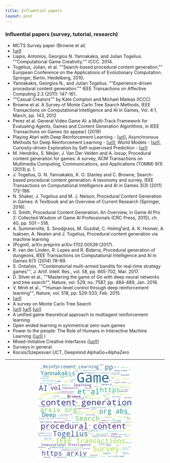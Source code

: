 ```yaml
---
title: Influential papers 
layout: post
---
```


### Influential papers (survey, tutorial, research)

* MCTS Survey paper (Browne et al)
* [<A href='https://ironholds.org/resources/papers/anarchist_hci.pdf'>url</a>]
* Liapis, Antonios, Georgios N. Yannakakis, and Julian Togelius. ""Computational Game Creativity."" ICCC. 2014.
* Togelius, Julian, et al. ""Search-based procedural content generation."" European Conference on the Applications of Evolutionary Computation. Springer, Berlin, Heidelberg, 2010.
* Yannakakis, Georgios N., and Julian Togelius. ""Experience-driven procedural content generation."" IEEE Transactions on Affective Computing 2.3 (2011): 147-161.
* ""Casual Creators"" by Kate Compton and Michael Mateas (ICCC)
* Browne et al.  A Survey of Monte Carlo Tree Search Methods, IEEE Transactions on Computational Intelligence and AI in Games, Vol. 4:1, March, pp. 143, 2012
* Perez et al. General Video Game AI: a Multi-Track Framework for Evaluating Agents, Games and Content Generation Algorithms, in IEEE Transactions on Games (to appear) (2019)
* Playing Atari with Deep Reinforcement Learning - [<a href='https://arxiv.org/abs/1312.5602'>url</a>], Asynchronous Methods for Deep Reinforcement Learning - [<a href='https://arxiv.org/abs/1602.01783'>url</a>], World Models - [<a href='https://arxiv.org/abs/1803.10122'>url</a>], Curiosity-driven Exploration by Self-supervised Prediction  - [<a href='https://arxiv.org/abs/1705.05363'>url</a>]
* M. Hendrikx, S. Meijer, J. Van Der Velden and A. Iosup, Procedural content generation for games: A survey, ACM Transactions on Multimedia Computing, Communications, and Applications (TOMM) 9(1) (2013) p. 1.
* J. Togelius, G. N. Yannakakis, K. O. Stanley and C. Browne, Search-based procedural content generation: A taxonomy and survey, IEEE Transactions on Computational Intelligence and AI in Games 3(3) (2011) 172–186.
* N. Shaker, J. Togelius and M. J. Nelson, Procedural Content Generation in Games: A Textbook and an Overview of Current Research (Springer, 2016).
* G. Smith, Procedural Content Generation: An Overview, in Game AI Pro 2: Collected Wisdom of Game AI Professionals (CRC Press, 2015), ch. 40, pp. 501 – 518.
* A. Summerville, S. Snodgrass, M. Guzdial, C. Holmg˚ard, A. K. Hoover, A. Isaksen, A. Nealen and J. Togelius, Procedural content generation via machine learning
* (Pcgml), arXiv preprint arXiv:1702.00539 (2017).
* R. van der Linden, R. Lopes and R. Bidarra, Procedural generation of dungeons, IEEE Transactions on Computational Intelligence and AI in Games 6(1) (2014) 78–89.
* S. Ontañón, ""Combinatorial multi-armed bandits for real-time strategy games"", J. Artif. Intell. Res., vol. 58, pp. 665-702, Mar. 2017.
* D. Silver et al., ""Mastering the game of Go with deep neural networks and tree search"", Nature, vol. 529, no. 7587, pp. 484-489, Jan. 2016.
* V. Mnih et al., ""Human-level control through deep reinforcement learning"", Nature, vol. 518, pp. 529-533, Feb. 2015.
* [<A href='https://arxiv.org/abs/1804.02717'>url</a>]
* A survey on Monte Carlo Tree Search
* [<A href='http://yannakakis.net/wp-content/uploads/2012/03/gameAI.pdf'>url</a>]  [<a href='https://ieeexplore.ieee.org/abstract/document/5740836/'>url</a>] [<a href='https://ieeexplore.ieee.org/abstract/document/6855367/'>url</a>]
* A unified game theoretical approach to multiagent reinforcement learning
* Open ended learning in symmetrical zero-sum games
* Power to the people: The Role of Humans in Interactive Machine Learning ([<a href='https://wvvw.aaai.org/ojs/index.php/aimagazine/article/view/2513'>url</a>] )
* Mixed-Initiative Creative Interfaces ([<a href='https://dl.acm.org/citation.cfm?id=3027072'>url</a>])
* Surveys in general.
* Kocsis/Szepesvari UCT, Deepmind AlphaGo+AlphaZero

<hr><center><img src='assets/png/q9-wordcloud.png' /></center>
